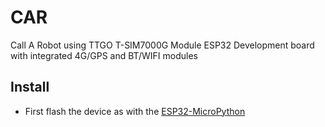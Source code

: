 # CAR
Call A Robot using TTGO T-SIM7000G Module ESP32 Development board with integrated 4G/GPS and BT/WIFI modules

## Install
 - First flash the device as with the [ESP32-MicroPython](https://github.com/18684092/ESP32-MicroPython)

 